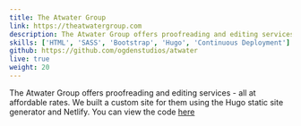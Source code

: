 ```yaml
---
title: The Atwater Group 
link: https://theatwatergroup.com
description: The Atwater Group offers proofreading and editing services - all at affordable rates. We built a custom site for them using the Hugo static site generator and Netlify.
skills: ['HTML', 'SASS', 'Bootstrap', 'Hugo', 'Continuous Deployment']
github: https://github.com/ogdenstudios/atwater
live: true
weight: 20
---
```


The Atwater Group offers proofreading and editing services - all at affordable rates. We built a custom site for them using the Hugo static site generator and Netlify. You can view the code [here](https://github.com/ogdenstudios/atwater)
